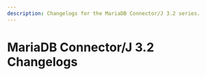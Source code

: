 ```yaml
---
description: Changelogs for the MariaDB Connector/J 3.2 series.
---
```


# MariaDB Connector/J 3.2 Changelogs

